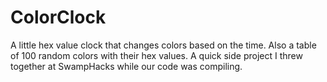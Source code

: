 # ColorClock
A little hex value clock that changes colors based on the time. Also a table of 100 random colors with their hex values. A quick side project I threw together at SwampHacks while our code was compiling.
